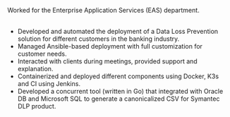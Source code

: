 Worked for the Enterprise Application Services (EAS) department.  
<br/>
- Developed and automated the deployment of a Data Loss Prevention solution for different customers in the banking industry.
- Managed Ansible-based deployment with full customization for customer needs.
- Interacted with clients during meetings, provided support and explanation.
- Containerized and deployed different components using Docker, K3s and CI using Jenkins.
- Developed a concurrent tool (written in Go) that integrated with Oracle DB and Microsoft SQL to generate a canonicalized CSV for Symantec DLP product.